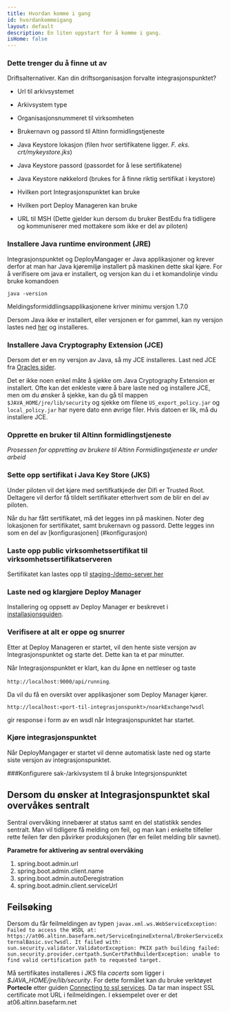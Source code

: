 ```yaml
---
title: Hvordan komme i gang
id: hvordankommeigang
layout: default
description: En liten oppstart for å komme i gang.
isHome: false
---
```



### Dette trenger du å finne ut av
Driftsalternativer. Kan din driftsorganisasjon forvalte integrasjonspunktet?

* Url til arkivsystemet
* Arkivsystem type
* Organisasjonsnummeret til virksomheten
* Brukernavn og passord til Altinn formidlingstjeneste
* Java Keystore lokasjon (filen hvor sertifikatene ligger. _F. eks. crt/mykeystore.jks_)
* Java Keystore passord (passordet for å lese sertifikatene)
* Java Keystore nøkkelord (brukes for å finne riktig sertifikat i keystore)
* Hvilken port Integrasjonspunktet kan bruke
* Hvilken port Deploy Manageren kan bruke

* URL til MSH (Dette gjelder kun dersom du bruker BestEdu fra tidligere og kommuniserer med mottakere som ikke er del av piloten)



### Installere Java runtime environment (JRE)

Integrasjonspunktet og DeployMangager er Java applikasjoner og krever derfor at man har Java kjøremiljø installert på maskinen dette skal kjøre. 
For å verifisere om java er installert, og versjon kan du i et komandolinje vindu bruke komandoen

```
java -version
```

Meldingsformiddlingsapplikasjonene kriver minimu versjon 1.7.0

Dersom Java ikke er installert, eller versjonen er for gammel, kan ny versjon lastes ned [her](http://www.oracle.com/technetwork/java/javase/downloads/jre7-downloads-1880261.html) og installeres.

### Installere Java Cryptography Extension (JCE)
Dersom det er en ny versjon av Java, så my JCE installeres. Last ned JCE fra [Oracles sider](http://www.oracle.com/technetwork/java/javase/downloads/jce-7-download-432124.html).

Det er ikke noen enkel måte å sjekke om Java Cryptography Extension er installert. Ofte kan det enkleste være å bare laste ned og installere JCE, men om du ønsker å sjekke, kan du gå til mappen ```$JAVA_HOME/jre/lib/security``` og sjekke om filene ```US_export_policy.jar``` og ```local_policy.jar``` har nyere dato enn øvrige filer. Hvis datoen er lik, må du installere JCE.

### Opprette en bruker til Altinn formidlingstjeneste
_Prosessen for oppretting av brukere til Altinn Formidlingstjeneste er under arbeid_

### Sette opp sertifikat i Java Key Store (JKS)
Under piloten vil det kjøre med sertifkatkjede der Difi er Trusted Root. Deltagere vil derfor få tildelt sertifikater etterhvert som de blir en del av piloten.

Når du har fått sertifikatet, må det legges inn på maskinen. Noter deg lokasjonen for sertifikatet, samt brukernavn og passord. Dette legges inn som en del av [konfigurasjonen] (#konfigurasjon)


### Laste opp public virksomhetssertifikat til virksomhetssertifikatserveren
Sertifikatet kan lastes opp til [staging-/demo-server her](http://beta-meldingsutveksling.difi.no:9998)

### Laste ned og klargjøre Deploy Manager
Installering og oppsett av Deploy Manager er beskrevet i [installasjonsguiden](#deploymanager).


### Verifisere at alt er oppe og snurrer
Etter at Deploy Manageren er startet, vil den hente siste versjon av Integrasjonspunktet og starte det. Dette kan ta et par minutter.

Når Integrasjonspunktet er klart, kan du åpne en nettleser og taste 

```http://localhost:9000/api/running```. 

Da vil du få en oversikt over applikasjoner som Deploy Manager kjører. 

```http://localhost:<port-til-integrasjonspunkt>/noarkExchange?wsdl``` 

gir response i form av en wsdl når Integrasjonspunktet har startet.

### Kjøre integrasjonspunktet
Når DeployMangager er startet vil denne automatisk laste ned og starte siste versjon av integrasjonspunktet. 

###Konfigurere sak-/arkivsystem til å bruke Integrsjonspunktet


## Dersom du ønsker at Integrasjonspunktet skal overvåkes sentralt
Sentral overvåking innebærer at status samt en del statistikk sendes sentralt. Man vil tidligere få melding om feil, og man kan i enkelte tilfeller rette feilen før den påvirker produksjonen (før en feilet melding blir savnet).

**Parametre for aktivering av sentral overvåking**
1. spring.boot.admin.url
2. spring.boot.admin.client.name
3. spring.boot.admin.autoDeregistration
4. spring.boot.admin.client.serviceUrl

## Feilsøking
Dersom du får feilmeldingen av typen
`javax.xml.ws.WebServiceException: Failed to access the WSDL at: https://at06.altinn.basefarm.net/ServiceEngineExternal/BrokerServiceExternalBasic.svc?wsdl. It failed with: 
    sun.security.validator.ValidatorException: PKIX path building failed: sun.security.provider.certpath.SunCertPathBuilderException: unable to find valid certification path to requested target.`

Må sertifikates installeres i JKS fila _cacerts_ som ligger i _$JAVA_HOME/jre/lib/security_. For dette formålet kan du bruke verktøyet **Portecle** etter guiden [Connecting to ssl services](https://confluence.atlassian.com/jira/connecting-to-ssl-services-117455.html). Da tar man inspect SSL certificate mot URL i feilmeldingen. I eksempelet over er det at06.altinn.basefarm.net

